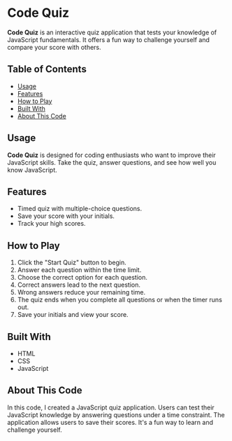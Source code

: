# Code Quiz

**Code Quiz** is an interactive quiz application that tests your knowledge of JavaScript fundamentals. It offers a fun way to challenge yourself and compare your score with others.

## Table of Contents

- [Usage](#usage)
- [Features](#features)
- [How to Play](#how-to-play)
- [Built With](#built-with)
- [About This Code](#about-this-code)

## Usage

**Code Quiz** is designed for coding enthusiasts who want to improve their JavaScript skills. Take the quiz, answer questions, and see how well you know JavaScript.

## Features

- Timed quiz with multiple-choice questions.
- Save your score with your initials.
- Track your high scores.

## How to Play

1. Click the "Start Quiz" button to begin.
2. Answer each question within the time limit.
3. Choose the correct option for each question.
4. Correct answers lead to the next question.
5. Wrong answers reduce your remaining time.
6. The quiz ends when you complete all questions or when the timer runs out.
7. Save your initials and view your score.

## Built With

- HTML
- CSS
- JavaScript

## About This Code

In this code, I created a JavaScript quiz application. Users can test their JavaScript knowledge by answering questions under a time constraint. The application allows users to save their scores. It's a fun way to learn and challenge yourself.
